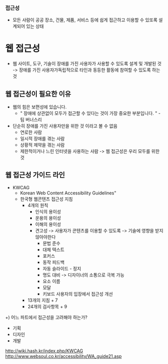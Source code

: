 ### 접근성

- 모든 사람이 공공 장소, 건물, 제품, 서비스 등에 쉽게 접근하고 이용할 수 있또록 설계되어 있는 상태

# 웹 접근성

- 웹 사이트, 도구, 기술이 장애를 가진 사용자가 사용할 수 있도록 설계 및 개발된 것
  -> 장애를 가진 사용자가독립적으로 타인과 동등한 활동에 참여할 수 있도록 하는 것

## 웹 접근성이 필요한 이유

- 웹의 힘은 보편성에 있습니다.
  - " 장애에 상관없이 모두가 접근할 수 있다는 것이 가장 중요한 부분입니다. " - 팀 버너스리
- 단순히 장애를 가진 사용자만을 위한 것 이라고 볼 수 없음
  - 연로한 사람
  - 일시적 장애를 겪는 사람
  - 상황적 제약을 겪는 사람
  - 제한적이거나 느린 인터넷을 사용하는 사람
    -> 웹 접근성은 우리 모두를 위한 것

## 웹 접근성 가이드 라인

- KWCAG
  - Korean Web Content Accessibility Guidelines"
  - 한국형 웹콘텐츠 접근성 지침
    - 4개의 원칙
      - 인식의 용이성
      - 운용의 용이성
      - 이해의 용이성
      - 견고성
        -> 사용자가 콘텐츠를 이용할 수 있도록
        -> 기술에 영향을 받지않아야한다
        - 문법 준수
        - 대체 텍스트
        - 포커스
        - 동작 피드백
        - 자동 슬라이드 - 정지
        - 명도 대비 -> 디자이너의 소통으로 극복 가능
        - 요소 이름
        - 모달
        - 키보드 사용자의 입장에서 접근성 개선
    - 13개의 지침 + 7
    - 24개의 검사항목 + 9

+) 어느 파트에서 접근성을 고려해야 하는가?

- 기획
- 디자인
- 개발

http://wiki.hash.kr/index.php/KWCAG
http://www.websoul.co.kr/accessibility/WA_guide21.asp
